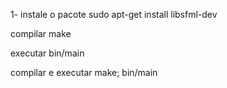 1- instale o pacote
sudo apt-get install libsfml-dev

compilar
make

executar
bin/main

compilar e executar
make; bin/main
